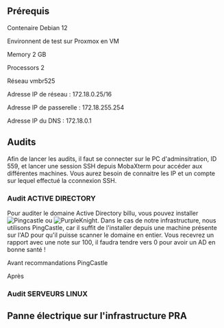 ## Prérequis

Contenaire Debian 12

Environnent de test sur Proxmox en VM

  Memory 2 GB

  Processors 2

  Réseau vmbr525

  Adresse IP de réseau : 172.18.0.25/16

  Adresse IP de passerelle : 172.18.255.254

  Adresse IP du DNS : 172.18.0.1


  ## Audits

Afin de lancer les audits, il faut se connecter sur le PC d'adminsitration, ID 559, et lancer une session SSH depuis MobaXterm pour accéder aux différentes machines.  Vous aurez besoin de connaitre les IP et un compte sur lequel effectué la cconnexion SSH.
  

  ### Audit ACTIVE DIRECTORY 
  
  Pour auditer le domaine Active Directory billu, vous pouvez installer ![Pingcastle](https://www.pingcastle.com/) ou ![PurpleKnight](https://www.purple-knight.com/fr/). Dans le cas de notre infrastructure, nous utilisons PingCastle, car il suffit de l'installer depuis une machine présente sur l'AD pour qu'il puisse scanner le domaine en entier. Vous recevrez un rapport avec une note sur 100, il faudra tendre vers 0 pour avoir un AD en bonne santé ! 
  
  Avant recommandations PingCastle
  ![]()

  Après 
  ![]()


  
  ### Audit SERVEURS LINUX 
   

  
  ## Panne électrique sur l'infrastructure PRA
  
